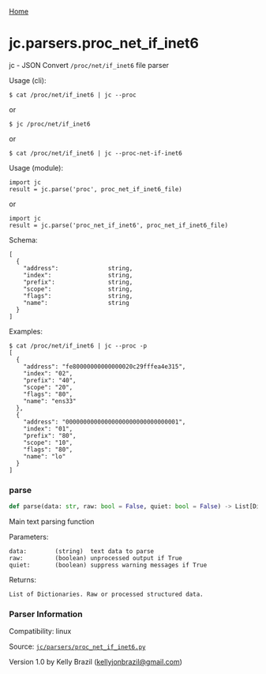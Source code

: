 [Home](https://kellyjonbrazil.github.io/jc/)
<a id="jc.parsers.proc_net_if_inet6"></a>

# jc.parsers.proc\_net\_if\_inet6

jc - JSON Convert `/proc/net/if_inet6` file parser

Usage (cli):

    $ cat /proc/net/if_inet6 | jc --proc

or

    $ jc /proc/net/if_inet6

or

    $ cat /proc/net/if_inet6 | jc --proc-net-if-inet6

Usage (module):

    import jc
    result = jc.parse('proc', proc_net_if_inet6_file)

or

    import jc
    result = jc.parse('proc_net_if_inet6', proc_net_if_inet6_file)

Schema:

    [
      {
        "address":              string,
        "index":                string,
        "prefix":               string,
        "scope":                string,
        "flags":                string,
        "name":                 string
      }
    ]

Examples:

    $ cat /proc/net/if_inet6 | jc --proc -p
    [
      {
        "address": "fe80000000000000020c29fffea4e315",
        "index": "02",
        "prefix": "40",
        "scope": "20",
        "flags": "80",
        "name": "ens33"
      },
      {
        "address": "00000000000000000000000000000001",
        "index": "01",
        "prefix": "80",
        "scope": "10",
        "flags": "80",
        "name": "lo"
      }
    ]

<a id="jc.parsers.proc_net_if_inet6.parse"></a>

### parse

```python
def parse(data: str, raw: bool = False, quiet: bool = False) -> List[Dict]
```

Main text parsing function

Parameters:

    data:        (string)  text data to parse
    raw:         (boolean) unprocessed output if True
    quiet:       (boolean) suppress warning messages if True

Returns:

    List of Dictionaries. Raw or processed structured data.

### Parser Information
Compatibility:  linux

Source: [`jc/parsers/proc_net_if_inet6.py`](https://github.com/kellyjonbrazil/jc/blob/master/jc/parsers/proc_net_if_inet6.py)

Version 1.0 by Kelly Brazil (kellyjonbrazil@gmail.com)
